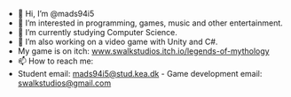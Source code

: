 - 👋 Hi, I’m @mads94i5
- 👀 I’m interested in programming, games, music and other entertainment.
- 🌱 I’m currently studying Computer Science.
- 💞️ I’m also working on a video game with Unity and C#. 
- My game is on itch: www.swalkstudios.itch.io/legends-of-mythology
- 📫 How to reach me: 
- Student email: mads94i5@stud.kea.dk - Game development email: swalkstudios@gmail.com

<!---
mads94i5/mads94i5 is a ✨ special ✨ repository because its `README.md` (this file) appears on your GitHub profile.
You can click the Preview link to take a look at your changes.
--->

